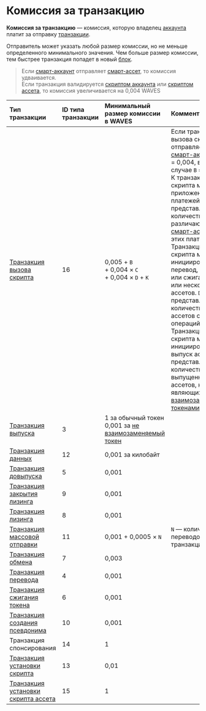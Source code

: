 # Комиссия за транзакцию

**Комиссия за транзакцию** — комиссия, которую владелец [аккаунта](/ru/blockchain/account.md) платит за отправку [транзакции](/ru/blockchain/transaction.md).

Отправитель может указать любой размер комиссии, но не меньше определенного минимального значения. Чем больше размер комиссии, тем быстрее транзакция попадет в новый [блок](/ru/blockchain/block.md).

> Если [смарт-аккаунт](/ru/blockchain/account/smart-account.md) отправляет [смарт-ассет](/ru/blockchain/token/smart-asset.md), то комиссия удваивается.
<br>Если транзакция валидируется [скриптом аккаунта](/ru/ride/script/script-types/account-script.md) или [скриптом ассета](/ru/ride/script/script-types/asset-script.md), то комиссия увеличивается на 0,004 WAVES


| Тип транзакции | ID типа транзакции | Минимальный размер комиссии в WAVES | Комментарии |
| :--- | :--- | :--- | :--- |
| [Транзакция вызова скрипта](/ru/blockchain/transaction-type/invoke-script-transaction.md) | 16 | 0,005 + `B`<br> + 0,004 × `C`<br> + 0,004 × `D` + `K` | Если транзакция вызова скрипта отправляется со [смарт-аккаунта](/ru/blockchain/account/smart-account.md), то `B` = 0,004, в ином случае `B` = 0.<br>К транзакции вызова скрипта может быть приложено до двух платежей. `C` представляет количество различающихся [смарт-ассетов](/ru/blockchain/token/smart-asset.md) в этих платежах.<br>Транзакция вызова скрипта может инициировать перевод, довыпуск или сжигание одного или нескольких ассетов. `D` представляет собой количество смарт-ассетов среди этих операций.<br>Транзакция вызова скрипта может инициировать выпуск ассета. `K` представляет собой количество выпущенных ассетов, не являющихся [не взаимозаменяемыми токенами](/ru/blockchain/token/non-fungible-token.md) |
| [Транзакция выпуска](/ru/blockchain/transaction-type/issue-transaction.md) | 3 | 1 за обычный токен <br>0,001 за [не взаимозаменяемый токен](/ru/blockchain/token/non-fungible-token.md) | |
| [Транзакция данных](/ru/blockchain/transaction-type/data-transaction.md) | 12 | 0,001 за килобайт | |
| [Транзакция довыпуска](/ru/blockchain/transaction-type/reissue-transaction.md) | 5 | 0,001 | |
| [Транзакция закрытия лизинга](/ru/blockchain/transaction-type/lease-cancel-transaction.md) | 9 | 0,001 | |
| [Транзакция лизинга](/ru/blockchain/transaction-type/lease-transaction.md) | 8 | 0,001 | |
| [Транзакция массовой отправки](/ru/blockchain/transaction-type/mass-transfer-transaction.md) | 11 | 0,001 + 0,0005 × `N` | `N` — количество переводов внутри транзакции |
| [Транзакция обмена](/ru/blockchain/transaction-type/exchange-transaction.md) | 7 | 0,003 | |
| [Транзакция перевода](/ru/blockchain/transaction-type/transfer-transaction.md) | 4 | 0,001 | |
| [Транзакция сжигания токена](/ru/blockchain/transaction-type/burn-transaction.md) | 6 | 0,001 | |
| [Транзакция создания псевдонима](/ru/blockchain/transaction-type/alias-transaction.md) | 10 | 0,001 | |
| Транзакция спонсирования | 14 | 1 | |
| [Транзакция установки скрипта](/ru/blockchain/transaction-type/set-script-transaction.md) | 13 | 0,01 | |
| [Транзакция установки скрипта ассета](/ru/blockchain/transaction-type/set-asset-script-transaction.md) | 15 | 1 | | |
